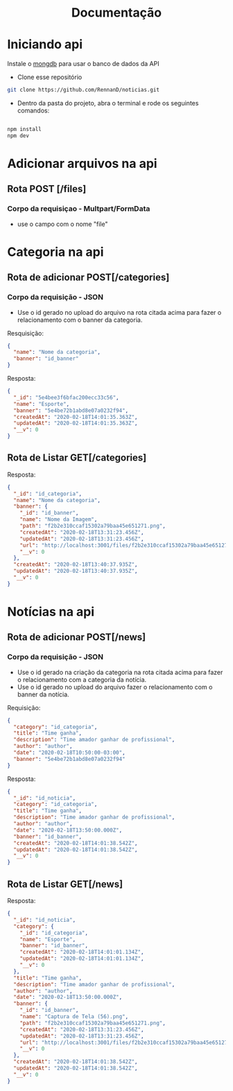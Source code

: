 <h1 align="center">Documentação</h1>

# Iniciando api

Instale o [mongdb](https://www.mongodb.com/download-center/community) para usar o banco de dados da API

- Clone esse repositório

```bash
git clone https://github.com/RennanD/noticias.git
```

- Dentro da pasta do projeto, abra o terminal e rode os seguintes comandos:

```bash

npm install
npm dev

```

# Adicionar arquivos na api

## Rota POST [/files]

### Corpo da requisiçao - Multpart/FormData

- use o campo com o nome "file"

# Categoria na api

## Rota de adicionar POST[/categories]

### Corpo da requisição - JSON

- Use o id gerado no upload do arquivo na rota citada acima para fazer o relacionamento com o banner da categoria.

Resquisição:

```json
{
  "name": "Nome da categoria",
  "banner": "id_banner"
}
```

Resposta:

```json
{
  "_id": "5e4bee3f6bfac200ecc33c56",
  "name": "Esporte",
  "banner": "5e4be72b1abd8e07a0232f94",
  "createdAt": "2020-02-18T14:01:35.363Z",
  "updatedAt": "2020-02-18T14:01:35.363Z",
  "__v": 0
}
```

## Rota de Listar GET[/categories]

Resposta:

```json
{
  "_id": "id_categoria",
  "name": "Nome da categoria",
  "banner": {
    "_id": "id_banner",
    "name": "Nome da Imagem",
    "path": "f2b2e310ccaf15302a79baa45e651271.png",
    "createdAt": "2020-02-18T13:31:23.456Z",
    "updatedAt": "2020-02-18T13:31:23.456Z",
    "url": "http://localhost:3001/files/f2b2e310ccaf15302a79baa45e651271.png",
    "__v": 0
  },
  "createdAt": "2020-02-18T13:40:37.935Z",
  "updatedAt": "2020-02-18T13:40:37.935Z",
  "__v": 0
}
```

# Notícias na api

## Rota de adicionar POST[/news]

### Corpo da requisição - JSON

- Use o id gerado na criação da categoria na rota citada acima para fazer o relacionamento com a categoria da notícia.
- Use o id gerado no upload do arquivo fazer o relacionamento com o banner da notícia.

Requisição:

```json
{
  "category": "id_categoria",
  "title": "Time ganha",
  "description": "Time amador ganhar de profissional",
  "author": "author",
  "date": "2020-02-18T10:50:00-03:00",
  "banner": "5e4be72b1abd8e07a0232f94"
}
```

Resposta:

```json
{
  "_id": "id_noticia",
  "category": "id_categoria",
  "title": "Time ganha",
  "description": "Time amador ganhar de profissional",
  "author": "author",
  "date": "2020-02-18T13:50:00.000Z",
  "banner": "id_banner",
  "createdAt": "2020-02-18T14:01:38.542Z",
  "updatedAt": "2020-02-18T14:01:38.542Z",
  "__v": 0
}
```

## Rota de Listar GET[/news]

Resposta:

```json
{
  "_id": "id_noticia",
  "category": {
    "_id": "id_categoria",
    "name": "Esporte",
    "banner": "id_banner",
    "createdAt": "2020-02-18T14:01:01.134Z",
    "updatedAt": "2020-02-18T14:01:01.134Z",
    "__v": 0
  },
  "title": "Time ganha",
  "description": "Time amador ganhar de profissional",
  "author": "author",
  "date": "2020-02-18T13:50:00.000Z",
  "banner": {
    "_id": "id_banner",
    "name": "Captura de Tela (56).png",
    "path": "f2b2e310ccaf15302a79baa45e651271.png",
    "createdAt": "2020-02-18T13:31:23.456Z",
    "updatedAt": "2020-02-18T13:31:23.456Z",
    "url": "http://localhost:3001/files/f2b2e310ccaf15302a79baa45e651271.png",
    "__v": 0
  },
  "createdAt": "2020-02-18T14:01:38.542Z",
  "updatedAt": "2020-02-18T14:01:38.542Z",
  "__v": 0
}
```
